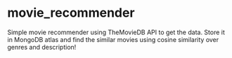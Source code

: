# movie_recommender
Simple movie recommender using TheMovieDB API to get the data. Store it in MongoDB atlas and find the similar movies using cosine similarity over genres and description!
